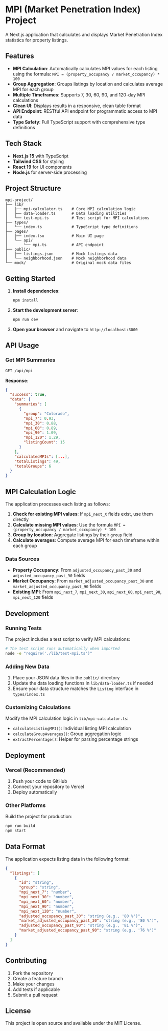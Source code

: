 # MPI (Market Penetration Index) Project

A Next.js application that calculates and displays Market Penetration Index statistics for property listings.

## Features

- **MPI Calculation**: Automatically calculates MPI values for each listing using the formula: `MPI = (property_occupancy / market_occupancy) * 100`
- **Group Aggregation**: Groups listings by location and calculates average MPI for each group
- **Multiple Timeframes**: Supports 7, 30, 60, 90, and 120-day MPI calculations
- **Clean UI**: Displays results in a responsive, clean table format
- **API Endpoint**: RESTful API endpoint for programmatic access to MPI data
- **Type Safety**: Full TypeScript support with comprehensive type definitions

## Tech Stack

- **Next.js 15** with TypeScript
- **Tailwind CSS** for styling
- **React 19** for UI components
- **Node.js** for server-side processing

## Project Structure

```
mpi-project/
├── lib/
│   ├── mpi-calculator.ts    # Core MPI calculation logic
│   ├── data-loader.ts       # Data loading utilities
│   └── test-mpi.ts          # Test script for MPI calculations
├── types/
│   └── index.ts             # TypeScript type definitions
├── pages/
│   ├── index.tsx            # Main UI page
│   └── api/
│       └── mpi.ts           # API endpoint
├── public/
│   ├── listings.json        # Mock listings data
│   └── neighborhood.json    # Mock neighborhood data
└── mock/                    # Original mock data files
```

## Getting Started

1. **Install dependencies**:
   ```bash
   npm install
   ```

2. **Start the development server**:
   ```bash
   npm run dev
   ```

3. **Open your browser** and navigate to `http://localhost:3000`

## API Usage

### Get MPI Summaries

```bash
GET /api/mpi
```

**Response**:
```json
{
  "success": true,
  "data": {
    "summaries": [
      {
        "group": "Colorado",
        "mpi_7": 0.93,
        "mpi_30": 0.88,
        "mpi_60": 0.89,
        "mpi_90": 1.09,
        "mpi_120": 1.29,
        "listingCount": 15
      }
    ],
    "calculatedMPIs": [...],
    "totalListings": 49,
    "totalGroups": 6
  }
}
```

## MPI Calculation Logic

The application processes each listing as follows:

1. **Check for existing MPI values**: If `mpi_next_X` fields exist, use them directly
2. **Calculate missing MPI values**: Use the formula `MPI = (property_occupancy / market_occupancy) * 100`
3. **Group by location**: Aggregate listings by their `group` field
4. **Calculate averages**: Compute average MPI for each timeframe within each group

### Data Sources

- **Property Occupancy**: From `adjusted_occupancy_past_30` and `adjusted_occupancy_past_90` fields
- **Market Occupancy**: From `market_adjusted_occupancy_past_30` and `market_adjusted_occupancy_past_90` fields
- **Existing MPI**: From `mpi_next_7`, `mpi_next_30`, `mpi_next_60`, `mpi_next_90`, `mpi_next_120` fields

## Development

### Running Tests

The project includes a test script to verify MPI calculations:

```bash
# The test script runs automatically when imported
node -e "require('./lib/test-mpi.ts')"
```

### Adding New Data

1. Place your JSON data files in the `public/` directory
2. Update the data loading functions in `lib/data-loader.ts` if needed
3. Ensure your data structure matches the `Listing` interface in `types/index.ts`

### Customizing Calculations

Modify the MPI calculation logic in `lib/mpi-calculator.ts`:

- `calculateListingMPI()`: Individual listing MPI calculation
- `calculateGroupAverages()`: Group aggregation logic
- `extractPercentage()`: Helper for parsing percentage strings

## Deployment

### Vercel (Recommended)

1. Push your code to GitHub
2. Connect your repository to Vercel
3. Deploy automatically

### Other Platforms

Build the project for production:

```bash
npm run build
npm start
```

## Data Format

The application expects listing data in the following format:

```json
{
  "listings": [
    {
      "id": "string",
      "group": "string",
      "mpi_next_7": "number",
      "mpi_next_30": "number",
      "mpi_next_60": "number",
      "mpi_next_90": "number",
      "mpi_next_120": "number",
      "adjusted_occupancy_past_30": "string (e.g., '80 %')",
      "market_adjusted_occupancy_past_30": "string (e.g., '80 %')",
      "adjusted_occupancy_past_90": "string (e.g., '81 %')",
      "market_adjusted_occupancy_past_90": "string (e.g., '76 %')"
    }
  ]
}
```

## Contributing

1. Fork the repository
2. Create a feature branch
3. Make your changes
4. Add tests if applicable
5. Submit a pull request

## License

This project is open source and available under the MIT License.
